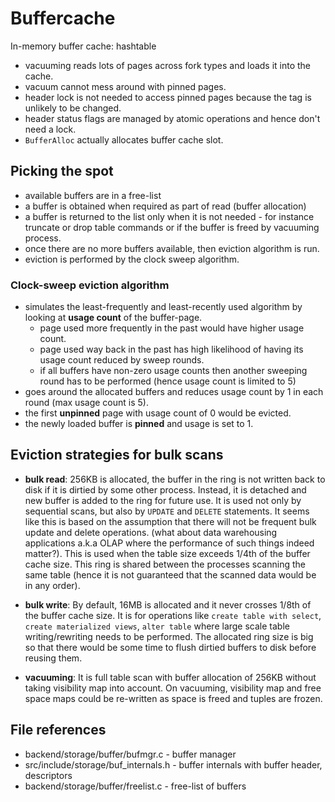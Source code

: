 # Buffercache
In-memory buffer cache: hashtable
* vacuuming reads lots of pages across fork types and loads it into the cache.
* vacuum cannot mess around with pinned pages.
* header lock is not needed to access pinned pages because the tag is unlikely to be changed.
* header status flags are managed by atomic operations and hence don't need a lock.
* `BufferAlloc` actually allocates buffer cache slot.

## Picking the spot
* available buffers are in a free-list
* a buffer is obtained when required as part of read (buffer allocation)
* a buffer is returned to the list only when it is not needed - for instance truncate or drop table commands or if the buffer is freed by vacuuming process.
* once there are no more buffers available, then eviction algorithm is run.
* eviction is performed by the clock sweep algorithm.

### Clock-sweep eviction algorithm
* simulates the least-frequently and least-recently used algorithm by looking at **usage count** of the buffer-page.
  * page used more frequently in the past would have higher usage count.
  * page used way back in the past has high likelihood of having its usage count reduced by sweep rounds.
  * if all buffers have non-zero usage counts then another sweeping round has to be performed (hence usage count is limited to 5)
* goes around the allocated buffers and reduces usage count by 1 in each round (max usage count is 5).
* the first **unpinned** page with usage count of 0 would be evicted.
* the newly loaded buffer is **pinned** and usage is set to 1.

## Eviction strategies for bulk scans
* **bulk read**: 256KB is allocated, the buffer in the ring is not written back to disk if it is dirtied by some other process. Instead, it is detached and new buffer is added to the ring for future use. It is used not only by sequential scans, but also by `UPDATE` and `DELETE` statements. It seems like this is based on the assumption that there will not be frequent bulk update and delete operations. (what about data warehousing applications a.k.a OLAP where the performance of such things indeed matter?). This is used when the table size exceeds 1/4th of the buffer cache size. This ring is shared between the processes scanning the same table (hence it is not guaranteed that the scanned data would be in any order).

* **bulk write**: By default, 16MB is allocated and it never crosses 1/8th of the buffer cache size. It is for operations like `create table with select`, `create materialized views`, `alter table` where large scale table writing/rewriting needs to be performed. The allocated ring size is big so that there would be some time to flush dirtied buffers to disk before reusing them.

* **vacuuming**: It is full table scan with buffer allocation of 256KB without taking visibility map into account. On vacuuming, visibility map and free space maps could be re-written as space is freed and tuples are frozen.

## File references
* backend/storage/buffer/bufmgr.c - buffer manager
* src/include/storage/buf_internals.h - buffer internals with buffer header, descriptors
* backend/storage/buffer/freelist.c - free-list of buffers